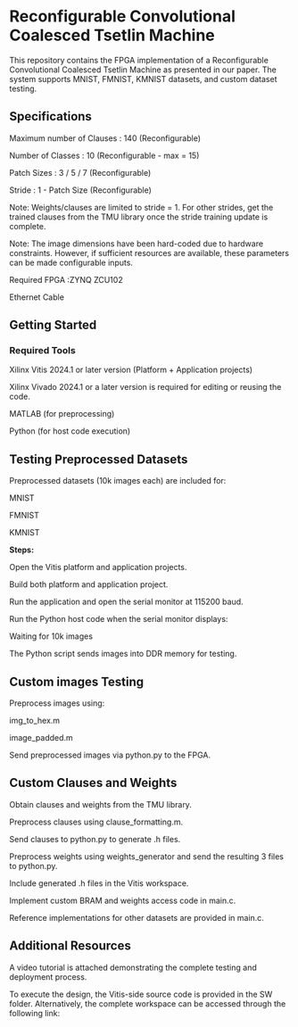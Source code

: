 # Reconfigurable Convolutional Coalesced Tsetlin Machine

This repository contains the FPGA implementation of a Reconfigurable Convolutional Coalesced Tsetlin Machine as presented in our paper. The system supports MNIST, FMNIST, KMNIST datasets, and custom dataset testing.

## Specifications

Maximum number of Clauses :	140 (Reconfigurable)

Number of Classes	: 10 (Reconfigurable - max = 15)

Patch Sizes :	3 / 5 / 7 (Reconfigurable)

Stride : 1 - Patch Size  (Reconfigurable)

Note: Weights/clauses are limited to stride = 1. For other strides, get the trained clauses from the TMU library once the stride training update is complete.

Note: The image dimensions have been hard-coded due to hardware constraints. However, if sufficient resources are available, these parameters can be made configurable inputs.

Required FPGA :ZYNQ ZCU102

Ethernet Cable

## Getting Started
### Required Tools

Xilinx Vitis 2024.1 or later version
 (Platform + Application projects)

Xilinx Vivado 2024.1 or a later version is required for editing or reusing the code.

MATLAB (for preprocessing)

Python (for host code execution)

## Testing Preprocessed Datasets

Preprocessed datasets (10k images each) are included for:

MNIST

FMNIST

KMNIST

**Steps:**

Open the Vitis platform and application projects.

Build both platform and application project.

Run the application and open the serial monitor at 115200 baud.

Run the Python host code when the serial monitor displays:

Waiting for 10k images

The Python script sends images into DDR memory for testing.

## Custom images Testing

Preprocess images using:

img_to_hex.m

image_padded.m

Send preprocessed images via python.py to the FPGA.

## Custom Clauses and Weights

Obtain clauses and weights from the TMU library.

Preprocess clauses using clause_formatting.m.

Send clauses to python.py to generate .h files.

Preprocess weights using weights_generator and send the resulting 3 files to python.py.

Include generated .h files in the Vitis workspace.

Implement custom BRAM and weights access code in main.c.

Reference implementations for other datasets are provided in main.c.

## Additional Resources

A video tutorial is attached demonstrating the complete testing and deployment process.

To execute the design, the Vitis-side source code is provided in the SW folder. Alternatively, the complete workspace can be accessed through the following link:

